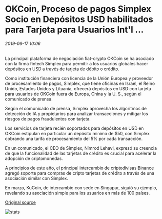 # OKCoin, Proceso de pagos Simplex Socio en Depósitos USD habilitados para Tarjeta para Usuarios Int'l ...

###### 2019-06-17 10:06

La principal plataforma de negociación fiat-crypto OKCoin se ha asociado con la firma fintech Simplex para permitir a los usuarios globales hacer depósitos en USD a través de tarjeta de débito o crédito.

Como institución financiera con licencia de la Unión Europea y proveedor de procesamiento de pagos, Simplex, que tiene oficinas en Israel, el Reino Unido, Estados Unidos y Lituania, ofrecerá depósitos en USD con tarjeta para usuarios de OKCoin fuera de Europa, China y la U. S., según el comunicado de prensa.

Según el comunicado de prensa, Simplex aprovecha los algoritmos de detección de IA y propietarios para analizar transacciones y mitigar los riesgos de pagos fraudulentos con tarjeta.

Los servicios de tarjeta recién soportados para depósitos en USD en OKCoin estipulan en particular un depósito mínimo de $50, con Simplex cobrando una tarifa de procesamiento del 5% por cada transacción.

En un comunicado, el CEO de Simplex, Nimrod Lehavi, expresó su creencia de que la funcionalidad de las tarjetas de crédito es crucial para acelerar la adopción de criptomonedas.

A principios de este año, el principal intercambio de criptodivisas Binance agregó soporte para compras de cripto tarjetas de crédito a través de una asociación similar con Simplex.

En marzo, KuCoin, de intercambio con sede en Singapur, siguió su ejemplo, revelando su asociación simple para los usuarios en más de 100 países.

[Original source](https://cointelegraph.com/news/okcoin-payments-processer-simplex-partner-on-card-enabled-usd-deposits-for-intl-users)

![stats](https://c.statcounter.com/11760860/0/a89fa40b/1/ "stats")